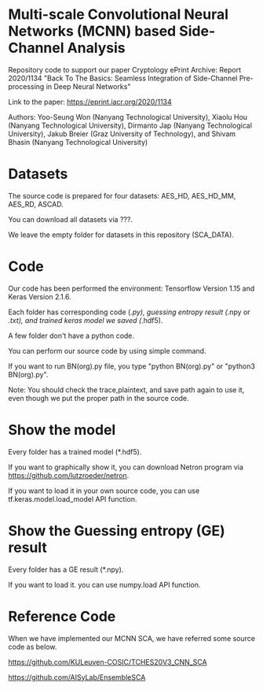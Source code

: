 # Multi-scale Convolutional Neural Networks (MCNN) based Side-Channel Analysis
Repository code to support our paper Cryptology ePrint Archive: Report 2020/1134 "Back To The Basics: Seamless Integration of Side-Channel Pre-processing in Deep Neural Networks"

Link to the paper: https://eprint.iacr.org/2020/1134

Authors: Yoo-Seung Won (Nanyang Technological University), Xiaolu Hou (Nanyang Technological University), Dirmanto Jap (Nanyang Technological University), Jakub Breier (Graz University of Technology), and Shivam Bhasin (Nanyang Technological University)

# Datasets
The source code is prepared for four datasets: AES_HD, AES_HD_MM, AES_RD, ASCAD.

You can download all datasets via ???.

We leave the empty folder for datasets in this repository (SCA_DATA).

# Code
Our code has been performed the environment: Tensorflow Version 1.15 and Keras Version 2.1.6.

Each folder has corresponding code (*.py), guessing entropy result (*.npy or *.txt), and trained keras model we saved (*.hdf5).

A few folder don't have a python code.

You can perform our source code by using simple command.

If you want to run BN(org).py file, you type "python BN(org).py" or "python3 BN(org).py".

Note: You should check the trace,plaintext, and save path again to use it, even though we put the proper path in the source code.

# Show the model
Every folder has a trained model (*.hdf5).

If you want to graphically show it, you can download Netron program via https://github.com/lutzroeder/netron.

If you want to load it in your own source code, you can use tf.keras.model.load_model API function.

# Show the Guessing entropy (GE) result
Every folder has a GE result (*.npy).

If you want to load it. you can use numpy.load API function.

# Reference Code
When we have implemented our MCNN SCA, we have referred some source code as below.

https://github.com/KULeuven-COSIC/TCHES20V3_CNN_SCA

https://github.com/AISyLab/EnsembleSCA
